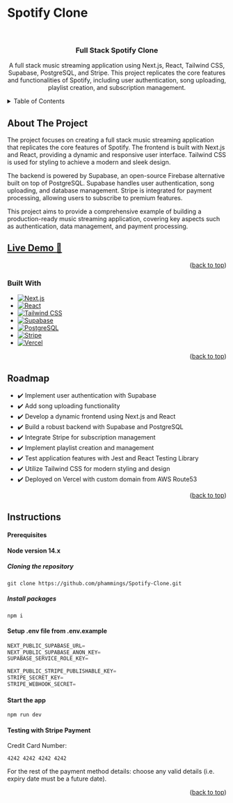 # Spotify Clone
<a name="readme-top"></a>
<!-- PROJECT LOGO -->
<br />
<div align="center">

<h3 align="center">Full Stack Spotify Clone</h3>

  <p align="center">
    A full stack music streaming application using Next.js, React, Tailwind CSS, Supabase, PostgreSQL, and Stripe. This project replicates the core features and functionalities of Spotify, including user authentication, song uploading, playlist creation, and subscription management.
  </p>
</div>


<!-- TABLE OF CONTENTS -->
<details>
  <summary>Table of Contents</summary>
  <ol>
    <li>
      <a href="#about-the-project">About The Project</a>
      <ul>
        <li><a href="#built-with">Built With</a></li>
      </ul>
    </li>
    <li><a href="#roadmap">Roadmap</a></li>
    <li><a href="#instructions">Instructions</a></li>
  </ol>
</details>


<!-- ABOUT THE PROJECT -->
## About The Project

The project focuses on creating a full stack music streaming application that replicates the core features of Spotify. The frontend is built with Next.js and React, providing a dynamic and responsive user interface. Tailwind CSS is used for styling to achieve a modern and sleek design.

The backend is powered by Supabase, an open-source Firebase alternative built on top of PostgreSQL. Supabase handles user authentication, song uploading, and database management. Stripe is integrated for payment processing, allowing users to subscribe to premium features.

This project aims to provide a comprehensive example of building a production-ready music streaming application, covering key aspects such as authentication, data management, and payment processing.

## [Live Demo 🔗](https://spotify.ryanlepham.com)

<p align="right">(<a href="#readme-top">back to top</a>)</p>



### Built With

* [![Next.js][Next.js]][Next.js-url]
* [![React][React]][React-url]
* [![Tailwind CSS][Tailwind CSS]][Tailwind CSS-url]
* [![Supabase][Supabase]][Supabase-url]
* [![PostgreSQL][PostgreSQL]][PostgreSQL-url]
* [![Stripe][Stripe]][Stripe-url]
* [![Vercel][Vercel]][Vercel-url]


<p align="right">(<a href="#readme-top">back to top</a>)</p>

<!-- ROADMAP -->
## Roadmap

- ✔️ Implement user authentication with Supabase
- ✔️ Add song uploading functionality
- ✔️ Develop a dynamic frontend using Next.js and React
- ✔️ Build a robust backend with Supabase and PostgreSQL
- ✔️ Integrate Stripe for subscription management
- ✔️ Implement playlist creation and management
- ✔️ Test application features with Jest and React Testing Library
- ✔️ Utilize Tailwind CSS for modern styling and design
- ✔️ Deployed on Vercel with custom domain from AWS Route53


<p align="right">(<a href="#readme-top">back to top</a>)</p>


<!-- INSTRUCTIONS -->
## Instructions

#### Prerequisites

**Node version 14.x**

##### Cloning the repository

```shell
git clone https://github.com/phammings/Spotify-Clone.git
```

##### Install packages

```shell
npm i
```

#### Setup .env file from .env.example

```js
NEXT_PUBLIC_SUPABASE_URL=
NEXT_PUBLIC_SUPABASE_ANON_KEY=
SUPABASE_SERVICE_ROLE_KEY=

NEXT_PUBLIC_STRIPE_PUBLISHABLE_KEY=
STRIPE_SECRET_KEY=
STRIPE_WEBHOOK_SECRET=
```

#### Start the app

```shell
npm run dev
```

#### Testing with Stripe Payment

Credit Card Number:
```
4242 4242 4242 4242
```

For the rest of the payment method details: choose any valid details (i.e. expiry date must be a future date).

    


<p align="right">(<a href="#readme-top">back to top</a>)</p>



[Next.js]: https://img.shields.io/badge/next.js-000000?style=for-the-badge&logo=nextdotjs&logoColor=white
[Next.js-url]: https://nextjs.org/
[Tailwind CSS]: https://img.shields.io/badge/tailwindcss-000000?style=for-the-badge&logo=tailwindcss&logoColor=blue
[Tailwind CSS-url]: https://tailwindcss.com/
[Supabase]: https://img.shields.io/badge/Supabase-3ECF8E?style=for-the-badge&logo=supabase&logoColor=white
[Supabase-url]: https://supabase.com/
[PostgreSQL]: https://img.shields.io/badge/PostgreSQL-316192?style=for-the-badge&logo=postgresql&logoColor=white
[PostgreSQL-url]: https://www.postgresql.org/
[Stripe]: https://img.shields.io/badge/Stripe-626CD9?style=for-the-badge&logo=Stripe&logoColor=white
[Stripe-url]: https://stripe.com/en-ca
[React]: https://img.shields.io/badge/react-%2320232a.svg?style=for-the-badge&logo=react&logoColor=%2361DAFB
[React-url]: https://reactjs.org/
[Vercel]: https://img.shields.io/badge/vercel-%23000000.svg?style=for-the-badge&logo=vercel&logoColor=white
[Vercel-url]: https://reactjs.org/